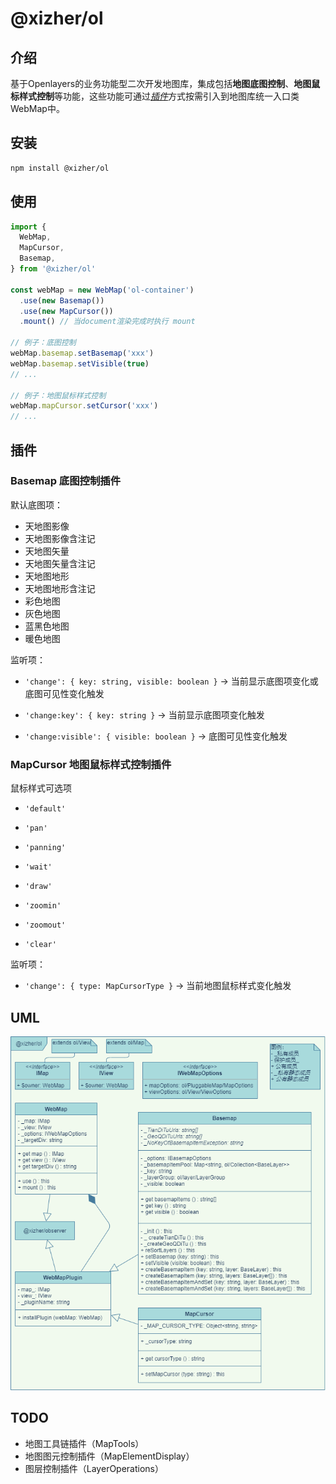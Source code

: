 # @xizher/ol

## 介绍

基于Openlayers的业务功能型二次开发地图库，集成包括**地图底图控制**、**地图鼠标样式控制**等功能，这些功能可通过<u>*插件*</u>方式按需引入到地图库统一入口类WebMap中。

## 安装

```bash
npm install @xizher/ol
```

## 使用

```javascript
import {
  WebMap,
  MapCursor,
  Basemap,
} from '@xizher/ol'

const webMap = new WebMap('ol-container')
  .use(new Basemap())
  .use(new MapCursor())
  .mount() // 当document渲染完成时执行 mount

// 例子：底图控制
webMap.basemap.setBasemap('xxx')
webMap.basemap.setVisible(true)
// ...

// 例子：地图鼠标样式控制
webMap.mapCursor.setCursor('xxx')
// ...
```

## 插件

### Basemap 底图控制插件

默认底图项：

- 天地图影像
- 天地图影像含注记
- 天地图矢量
- 天地图矢量含注记
- 天地图地形
- 天地图地形含注记
- 彩色地图
- 灰色地图
- 蓝黑色地图
- 暖色地图

监听项：

-  `'change': { key: string, visible: boolean }` → 当前显示底图项变化或底图可见性变化触发

-  `'change:key': { key: string }` → 当前显示底图项变化触发

-  `'change:visible': { visible: boolean }` → 底图可见性变化触发

### MapCursor 地图鼠标样式控制插件

鼠标样式可选项

- `'default'`

- `'pan'`

- `'panning'`

- `'wait'`

- `'draw'`

- `'zoomin'`

- `'zoomout'`

- `'clear'`

监听项：

-  `'change': { type: MapCursorType }` → 当前地图鼠标样式变化触发

## UML

![基于业务功能型的地图API二次开发UML](基于业务功能型的地图API二次开发UML.png)

## TODO

- 地图工具链插件（MapTools）
- 地图图元控制插件（MapElementDisplay）
- 图层控制插件（LayerOperations）